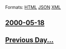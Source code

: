 
Formats: [HTML](2000/05/18/index.html)  [JSON](2000/05/18/index.json)  [XML](2000/05/18/index.xml)  

## [2000-05-18](/news/2000/05/18/index.md)

## [Previous Day...](/news/2000/05/17/index.md)

